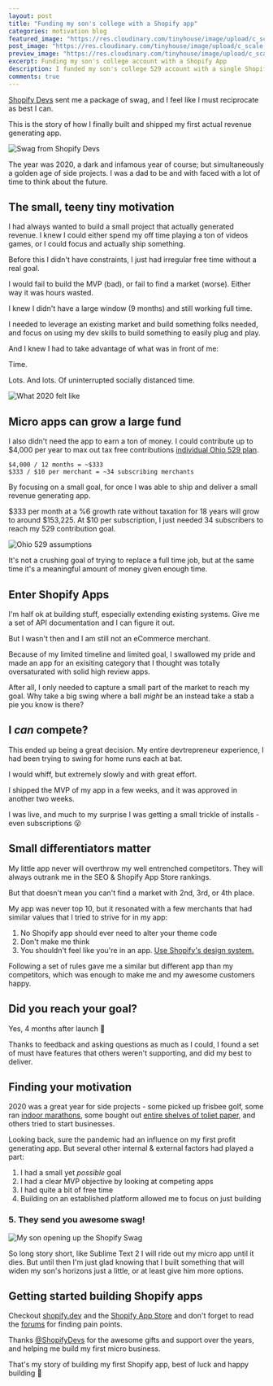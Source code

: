 ```yaml
---
layout: post
title: "Funding my son's college with a Shopify app"
categories: motivation blog
featured_image: "https://res.cloudinary.com/tinyhouse/image/upload/c_scale,w_800/v1652145543/Blog/Photos/PXL_20220509_225120347.MP_1.jpg"
post_image: "https://res.cloudinary.com/tinyhouse/image/upload/c_scale,w_800/v1652149906/Blog/Photos/PXL_20220509_225112536.jpg"
preview_image: "https://res.cloudinary.com/tinyhouse/image/upload/c_scale,w_800/v1652145543/Blog/Photos/PXL_20220509_225120347.MP_1.jpg"
excerpt: Funding my son's college account with a Shopify App
description: I funded my son's college 529 account with a single Shopify app's earnings for the past 2 years.
comments: true
---
```


[Shopify Devs](https://twitter.com/shopifydevs) sent me a package of swag, and I feel like I must reciprocate as best I can.

This is the story of how I finally built and shipped my first actual revenue generating app.

![Swag from Shopify Devs](https://res.cloudinary.com/tinyhouse/image/upload/c_scale,w_1200/v1652150850/Blog/Photos/IMG_2890.jpg)

The year was 2020, a dark and infamous year of course; but simultaneously a golden age of side projects. I was a dad to be and with faced with a lot of time to think about the future.

## The small, teeny tiny motivation

I had always wanted to build a small project that actually generated revenue. I knew I could either spend my off time playing a ton of videos games, or I could focus and actually ship something. 

Before this I didn't have constraints, I just had irregular free time without a real goal.

I would fail to build the MVP (bad), or fail to find a market (worse). Either way it was hours wasted.

I knew I didn't have a large window (9 months) and still working full time.

I needed to leverage an existing market and build something folks needed, and focus on using my dev skills to build something to easily plug and play. 

And I knew I had to take advantage of what was in front of me:

Time. 

Lots. And lots. Of uninterrupted socially distanced time.

![What 2020 felt like](https://i.kym-cdn.com/photos/images/newsfeed/001/373/328/b16.jpg)

## Micro apps can grow a large fund

I also didn't need the app to earn a ton of money. I could contribute up to $4,000 per year to max out tax free contributions [individual Ohio 529 plan](https://www.collegeadvantage.com/learn).

```
$4,000 / 12 months = ~$333
$333 / $10 per merchant = ~34 subscribing merchants
```

By focusing on a small goal, for once I was able to ship and deliver a small revenue generating app.

$333 per month at a %6 growth rate without taxation for 18 years will grow to around $153,225. At $10 per subscription, I just needed 34 subscribers to reach my 529 contribution goal.

![Ohio 529 assumptions](https://res.cloudinary.com/tinyhouse/image/upload/v1652148499/Blog/Photos/CleanShot_2022-05-09_at_22.07.19_2x.png)


It's not a crushing goal of trying to replace a full time job, but at the same time it's a meaningful amount of money given enough time.

## Enter Shopify Apps

I'm half ok at building stuff, especially extending existing systems. Give me a set of API documentation and I can figure it out.

But I wasn't then and I am still not an eCommerce merchant.

Because of my limited timeline and limited goal, I swallowed my pride and made an app for an exisiting category that I thought was totally oversaturated with solid high review apps.

After all, I only needed to capture a small part of the market to reach my goal. Why take a big swing where a ball _might_ be an instead take a stab a pie you know is there?

## I _can_ compete?

This ended up being a great decision. My entire devtrepreneur experience, I had been trying to swing for home runs each at bat.

I would whiff, but extremely slowly and with great effort.

I shipped the MVP of my app in a few weeks, and it was approved in another two weeks.

I was live, and much to my surprise I was getting a small trickle of installs - even subscriptions 😮

## Small differentiators matter

My little app never will overthrow my well entrenched competitors. They will always outrank me in the SEO & Shopify App Store rankings.

But that doesn't mean you can't find a market with 2nd, 3rd, or 4th place.

My app was never top 10, but it resonated with a few merchants that had similar values that I tried to strive for in my app:

1. No Shopify app should ever need to alter your theme code
2. Don't make me think
3. You shouldn't feel like you're in an app. [Use Shopify's design system.](https://polaris.shopify.com/)

Following a set of rules gave me a similar but different app than my competitors, which was enough to make me and my awesome customers happy.

## Did you reach your goal?

Yes, 4 months after launch 🎯

Thanks to feedback and asking questions as much as I could, I found a set of must have features that others weren't supporting, and did my best to deliver.

## Finding your motivation

2020 was a great year for side projects - some picked up frisbee golf, some ran [indoor marathons](https://www.aljazeera.com/features/2020/4/3/coronavirus-running-marathons-under-lockdown), some bought out [entire shelves of toliet paper](https://www.washingtonpost.com/national/coronavirus-toilet-paper-shortage-panic/2020/04/07/1fd30e92-75b5-11ea-87da-77a8136c1a6d_story.html), and others tried to start businesses.

Looking back, sure the pandemic had an influence on my first profit generating app. But several other internal & external factors had played a part:

1. I had a small yet _possible_ goal
2. I had a clear MVP objective by looking at competing apps
3. I had quite a bit of free time
4. Building on an established platform allowed me to focus on just building

### 5. They send you awesome swag!

![My son opening up the Shopify Swag](https://res.cloudinary.com/tinyhouse/image/upload/c_scale,w_800/v1652147650/Blog/Photos/PXL_20220509_224723253.MP.jpg)

So long story short, like Sublime Text 2 I will ride out my micro app until it dies. But until then I'm just glad knowing that I built something that will widen my son's horizons just a little, or at least give him more options. 

## Getting started building Shopify apps

Checkout [shopify.dev](https://shopify.dev) and the [Shopify App Store](https://apps.shopify.com) and don't forget to read the [forums](https://community.shopify.com/) for finding pain points.

Thanks [@ShopifyDevs](https://twitter.com/shopifydevs) for the awesome gifts and support over the years, and helping me build my first micro business.

That's my story of building my first Shopify app, best of luck and happy building 🔨